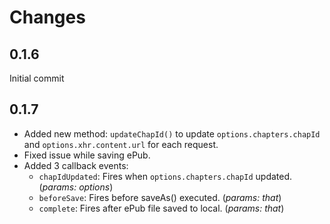 # Changes

## 0.1.6

Initial commit

## 0.1.7

- Added new method: `updateChapId()` to update `options.chapters.chapId` and `options.xhr.content.url` for each request.
- Fixed issue while saving ePub.
- Added 3 callback events:
  - `chapIdUpdated`: Fires when `options.chapters.chapId` updated. (_params: options_)
  - `beforeSave`: Fires before saveAs() executed. (_params: that_)
  - `complete`: Fires after ePub file saved to local. (_params: that_)
